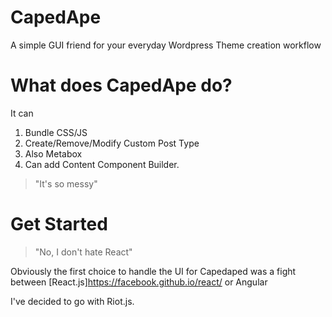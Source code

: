 # CapedApe
A simple GUI friend for your everyday Wordpress Theme creation workflow

# What does CapedApe do?
It can 

1. Bundle CSS/JS
2. Create/Remove/Modify Custom Post Type
 1. Also Metabox
3. Can add Content Component Builder.

> "It's so messy"

# Get Started

> "No, I don't hate React"

Obviously the first choice to handle the UI for Capedaped was a fight between [React.js]<https://facebook.github.io/react/> or Angular 

I've decided to go with Riot.js.


